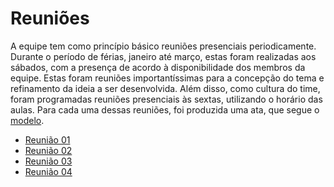 # Reuniões

A equipe tem como princípio básico reuniões presenciais periodicamente. Durante o período de férias, janeiro até março, estas foram realizadas aos sábados, com a presença de acordo à disponibilidade dos membros da equipe. Estas foram reuniões importantíssimas para a concepção do tema e refinamento da ideia a ser desenvolvida. Além disso, como cultura do time, foram programadas reuniões presenciais às sextas, utilizando o horário das aulas. Para cada uma dessas reuniões, foi produzida uma ata, que segue o [modelo](docs/modelo_ata.md).

* [Reunião 01](docs/reunioes/reuniao_01.md)
* [Reunião 02](docs/reunioes/reuniao_02.md)
* [Reunião 03](docs/reunioes/reuniao_03.md)
* [Reunião 04](docs/reunioes/reuniao_04.md)